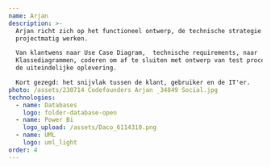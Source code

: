 ```yaml
---
name: Arjan
description: >-
  Arjan richt zich op het functioneel ontwerp, de technische strategie en het
  projectmatig werken.  

  Van klantwens naar Use Case Diagram,  technische requirements, naar
  Klassediagrammen, coderen om af te sluiten met ontwerp van test procedures en
  de uiteindelijke oplevering.

  Kort gezegd: het snijvlak tussen de klant, gebruiker en de IT'er. 
photo: /assets/230714 Codefounders Arjan _34849 Social.jpg
technologies:
  - name: Databases
    logo: folder-database-open
  - name: Power Bi
    logo_upload: /assets/Daco_6114310.png
  - name: UML
    logo: uml_light
order: 4
---
```









